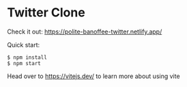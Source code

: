 # Twitter Clone

Check it out: https://polite-banoffee-twitter.netlify.app/

Quick start:

```
$ npm install
$ npm start
````

Head over to https://vitejs.dev/ to learn more about using vite
